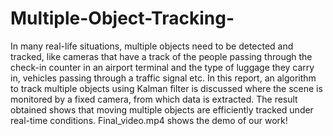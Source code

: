 # Multiple-Object-Tracking-
In many real-life situations, multiple objects need to be detected and tracked, like cameras that
have a track of the people passing through the check-in counter in an airport terminal and the
type of luggage they carry in, vehicles passing through a traffic signal etc. In this report, an
algorithm to track multiple objects using Kalman filter is discussed where the scene is monitored
by a fixed camera, from which data is extracted. The result obtained shows that moving multiple
objects are efficiently tracked under real-time conditions. 
Final_video.mp4 shows the demo of our work!
